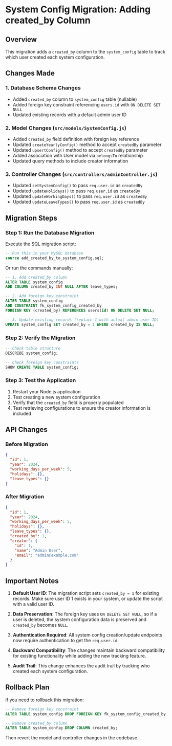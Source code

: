 # System Config Migration: Adding created_by Column

## Overview

This migration adds a `created_by` column to the `system_config` table to track which user created each system configuration.

## Changes Made

### 1. Database Schema Changes

- Added `created_by` column to `system_config` table (nullable)
- Added foreign key constraint referencing `users.id` with `ON DELETE SET NULL`
- Updated existing records with a default admin user ID

### 2. Model Changes (`src/models/SystemConfig.js`)

- Added `created_by` field definition with foreign key reference
- Updated `createYearlyConfig()` method to accept `createdBy` parameter
- Updated `upsertConfig()` method to accept `createdBy` parameter
- Added association with User model via `belongsTo` relationship
- Updated query methods to include creator information

### 3. Controller Changes (`src/controllers/adminController.js`)

- Updated `setSystemConfig()` to pass `req.user.id` as `createdBy`
- Updated `updateHolidays()` to pass `req.user.id` as `createdBy`
- Updated `updateWorkingDays()` to pass `req.user.id` as `createdBy`
- Updated `updateLeaveTypes()` to pass `req.user.id` as `createdBy`

## Migration Steps

### Step 1: Run the Database Migration

Execute the SQL migration script:

```sql
-- Run this in your MySQL database
source add_created_by_to_system_config.sql;
```

Or run the commands manually:

```sql
-- 1. Add created_by column
ALTER TABLE system_config
ADD COLUMN created_by INT NULL AFTER leave_types;

-- 2. Add foreign key constraint
ALTER TABLE system_config
ADD CONSTRAINT fk_system_config_created_by
FOREIGN KEY (created_by) REFERENCES users(id) ON DELETE SET NULL;

-- 3. Update existing records (replace 1 with actual admin user ID)
UPDATE system_config SET created_by = 1 WHERE created_by IS NULL;
```

### Step 2: Verify the Migration

```sql
-- Check table structure
DESCRIBE system_config;

-- Check foreign key constraints
SHOW CREATE TABLE system_config;
```

### Step 3: Test the Application

1. Restart your Node.js application
2. Test creating a new system configuration
3. Verify that the `created_by` field is properly populated
4. Test retrieving configurations to ensure the creator information is included

## API Changes

### Before Migration

```json
{
  "id": 1,
  "year": 2024,
  "working_days_per_week": 5,
  "holidays": {},
  "leave_types": {}
}
```

### After Migration

```json
{
  "id": 1,
  "year": 2024,
  "working_days_per_week": 5,
  "holidays": {},
  "leave_types": {},
  "created_by": 1,
  "creator": {
    "id": 1,
    "name": "Admin User",
    "email": "admin@example.com"
  }
}
```

## Important Notes

1. **Default User ID**: The migration script sets `created_by = 1` for existing records. Make sure user ID 1 exists in your system, or update the script with a valid user ID.

2. **Data Preservation**: The foreign key uses `ON DELETE SET NULL`, so if a user is deleted, the system configuration data is preserved and `created_by` becomes `NULL`.

3. **Authentication Required**: All system config creation/update endpoints now require authentication to get the `req.user.id`.

4. **Backward Compatibility**: The changes maintain backward compatibility for existing functionality while adding the new tracking feature.

5. **Audit Trail**: This change enhances the audit trail by tracking who created each system configuration.

## Rollback Plan

If you need to rollback this migration:

```sql
-- Remove foreign key constraint
ALTER TABLE system_config DROP FOREIGN KEY fk_system_config_created_by;

-- Remove created_by column
ALTER TABLE system_config DROP COLUMN created_by;
```

Then revert the model and controller changes in the codebase.

